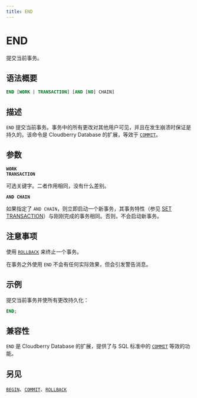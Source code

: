 ```yaml
---
title: END
---
```


# END

提交当前事务。

## 语法概要

```sql
END [WORK | TRANSACTION] [AND [NO] CHAIN]
```

## 描述

`END` 提交当前事务。事务中的所有更改对其他用户可见，并且在发生崩溃时保证是持久的。该命令是 Cloudberry Database 的扩展，等效于 [`COMMIT`](https://github.com/cloudberrydb/cloudberrydb-site/blob/cbdb-doc-validation/docs/sql-stmts/commit.md)。

## 参数

**`WORK`**<br />
**`TRANSACTION`**

可选关键字。二者作用相同，没有什么差别。

**`AND CHAIN`**

如果指定了 `AND CHAIN`，则立即启动一个新事务，其事务特性（参见 [SET TRANSACTION](/i18n/zh/docusaurus-plugin-content-docs/current/sql-stmts/set-transaction.md)）与刚刚完成的事务相同。否则，不会启动新事务。

## 注意事项

使用 [`ROLLBACK`](/i18n/zh/docusaurus-plugin-content-docs/current/sql-stmts/rollback.md) 来终止一个事务。

在事务之外使用 `END` 不会有任何实际效果，但会引发警告消息。

## 示例

提交当前事务并使所有更改持久化：

```sql
END;
```

## 兼容性

`END` 是 Cloudberry Database 的扩展，提供了与 SQL 标准中的 [`COMMIT`](https://github.com/cloudberrydb/cloudberrydb-site/blob/cbdb-doc-validation/docs/sql-stmts/commit.md) 等效的功能。

## 另见

[`BEGIN`](https://github.com/cloudberrydb/cloudberrydb-site/blob/cbdb-doc-validation/docs/sql-stmts/begin.md)、[`COMMIT`](https://github.com/cloudberrydb/cloudberrydb-site/blob/cbdb-doc-validation/docs/sql-stmts/commit.md)、[`ROLLBACK`](/i18n/zh/docusaurus-plugin-content-docs/current/sql-stmts/rollback.md)
